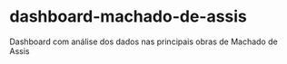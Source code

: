 # dashboard-machado-de-assis
Dashboard com análise dos dados nas principais obras de Machado de Assis
